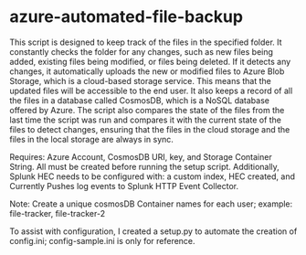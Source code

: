 # azure-automated-file-backup
This script is designed to keep track of the files in the specified folder. It constantly checks the folder for any changes, such as new files being added, existing files being modified, or files being deleted. If it detects any changes, it automatically uploads the new or modified files to Azure Blob Storage, which is a cloud-based storage service. This means that the updated files will be accessible to the end user. It also keeps a record of all the files in a database called CosmosDB, which is a NoSQL database offered by Azure. The script also compares the state of the files from the last time the script was run and compares it with the current state of the files to detect changes, ensuring that the files in the cloud storage and the files in the local storage are always in sync.

Requires: Azure Account, CosmosDB URI, key, and Storage Container String. All must be created before running the setup script. Additionally, Splunk HEC needs to be configured with: a custom index, HEC created, and Currently Pushes log events to Splunk HTTP Event Collector. 

Note: Create a unique cosmosDB Container names for each user; example: file-tracker, file-tracker-2

To assist with configuration, I created a setup.py to automate the creation of config.ini; config-sample.ini is only for reference.


